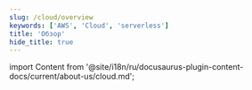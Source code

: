 ```yaml
---
slug: /cloud/overview
keywords: ['AWS', 'Cloud', 'serverless']
title: 'Обзор'
hide_title: true
---
```


import Content from '@site/i18n/ru/docusaurus-plugin-content-docs/current/about-us/cloud.md';

<Content />
